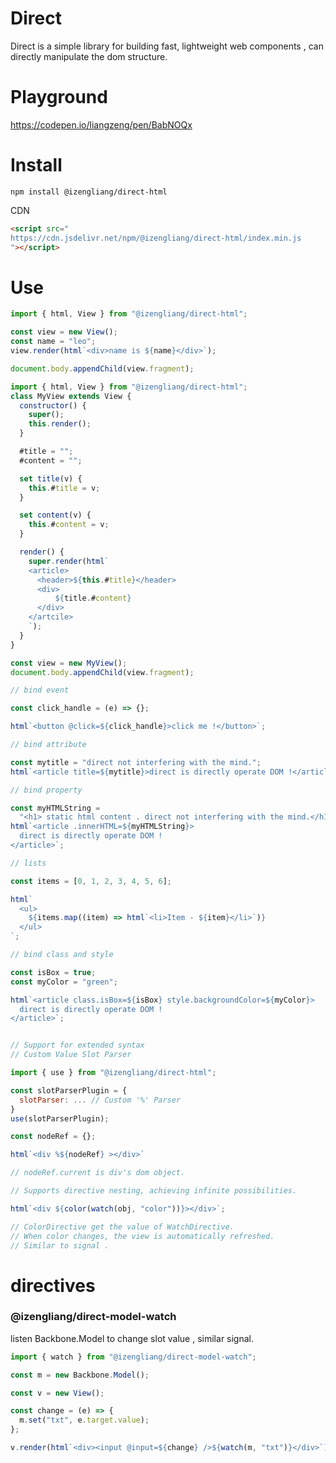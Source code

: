 # Direct

Direct is a simple library for building fast, lightweight web components , can directly manipulate the dom structure.

# Playground

https://codepen.io/liangzeng/pen/BabNOQx

# Install

    npm install @izengliang/direct-html

CDN

```html
<script src="
https://cdn.jsdelivr.net/npm/@izengliang/direct-html/index.min.js
"></script>
```

# Use

```js
import { html, View } from "@izengliang/direct-html";

const view = new View();
const name = "leo";
view.render(html`<div>name is ${name}</div>`);

document.body.appendChild(view.fragment);
```

```js
import { html, View } from "@izengliang/direct-html";
class MyView extends View {
  constructor() {
    super();
    this.render();
  }

  #title = "";
  #content = "";

  set title(v) {
    this.#title = v;
  }

  set content(v) {
    this.#content = v;
  }

  render() {
    super.render(html`
    <article>
      <header>${this.#title}</header>
      <div>
          ${title.#content}
      </div>
    </artcile>
    `);
  }
}

const view = new MyView();
document.body.appendChild(view.fragment);
```

```js
// bind event

const click_handle = (e) => {};

html`<button @click=${click_handle}>click me !</button>`;
```

```js
// bind attribute

const mytitle = "direct not interfering with the mind.";
html`<article title=${mytitle}>direct is directly operate DOM !</article>`;
```

```js
// bind property

const myHTMLString =
  "<h1> static html content . direct not interfering with the mind.</h1>";
html`<article .innerHTML=${myHTMLString}>
  direct is directly operate DOM !
</article>`;
```

```js
// lists

const items = [0, 1, 2, 3, 4, 5, 6];

html`
  <ul>
    ${items.map((item) => html`<li>Item - ${item}</li>`)}
  </ul>
`;
```

```js
// bind class and style

const isBox = true;
const myColor = "green";

html`<article class.isBox=${isBox} style.backgroundColor=${myColor}>
  direct is directly operate DOM !
</article>`;
```

```js

// Support for extended syntax
// Custom Value Slot Parser

import { use } from "@izengliang/direct-html";

const slotParserPlugin = {
  slotParser: ... // Custom '%' Parser
}
use(slotParserPlugin);

const nodeRef = {};

html`<div %${nodeRef} ></div>`

// nodeRef.current is div's dom object.

```

```js
// Supports directive nesting, achieving infinite possibilities.

html`<div ${color(watch(obj, "color"))}></div>`;

// ColorDirective get the value of WatchDirective.
// When color changes, the view is automatically refreshed.
// Similar to signal .
```

# directives

### @izengliang/direct-model-watch

listen Backbone.Model to change slot value , similar signal.

```js
import { watch } from "@izengliang/direct-model-watch";

const m = new Backbone.Model();

const v = new View();

const change = (e) => {
  m.set("txt", e.target.value);
};

v.render(html`<div><input @input=${change} />${watch(m, "txt")}</div>`);

```
